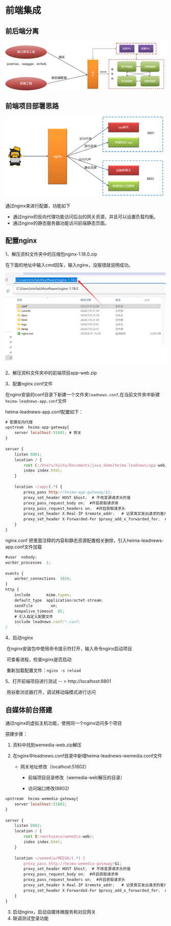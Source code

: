 # 前端集成

## 前后端分离

![image-20240705114631016](assets/image-20240705114631016.png)

## 前端项目部署思路

![image-20210426110913007](assets/image-20210426110913007.png)

通过nginx来进行配置，功能如下

- 通过nginx的反向代理功能访问后台的网关资源，并且可以设置负载均衡。
- 通过nginx的静态服务器功能访问前端静态页面。

## 配置nginx

1、解压资料文件夹中的压缩包nginx-1.18.0.zip

在下面的地址中输入cmd回车，输入nginx，没报错就说明成功。

![image-20240709221707185](assets/image-20240709221707185.png)

2、解压资料文件夹中的前端项目app-web.zip

3、配置nginx.conf文件

在nginx安装的conf目录下新建一个文件夹`leadnews.conf`,在当前文件夹中新建`heima-leadnews-app.conf`文件

heima-leadnews-app.conf配置如下：

```javascript
# 配置反向代理
upstream  heima-app-gateway{
    server localhost:51601; # 网关
}

server {
	listen 8801;
	location / {
		root C:/Users/micha/Documents/java_demo/heima-leadnews/app-web/;
		index index.html;
	}
	
	location ~/app/(.*) {
		proxy_pass http://heima-app-gateway/$1;
		proxy_set_header HOST $host;  # 不改变源请求头的值
		proxy_pass_request_body on;  #开启获取请求体
		proxy_pass_request_headers on;  #开启获取请求头
		proxy_set_header X-Real-IP $remote_addr;   # 记录真实发出请求的客户端IP
		proxy_set_header X-Forwarded-For $proxy_add_x_forwarded_for;  #记录代理信息
	}
}
```

nginx.conf   把里面注释的内容和静态资源配置相关删除，引入heima-leadnews-app.conf文件加载

```javascript
#user  nobody;
worker_processes  1;

events {
    worker_connections  1024;
}
http {
    include       mime.types;
    default_type  application/octet-stream;
    sendfile        on;
    keepalive_timeout  65;
	# 引入自定义配置文件
	include leadnews.conf/*.conf;
}
```

4、启动nginx

​    在nginx安装包中使用命令提示符打开，输入命令nginx启动项目

​    可查看进程，检查nginx是否启动

​    重新加载配置文件：`nginx -s reload`

5、打开前端项目进行测试  -- >  http://localhost:8801

​     用谷歌浏览器打开，调试移动端模式进行访问

## 自媒体前台搭建

通过nginx的虚拟主机功能，使用同一个nginx访问多个项目

搭建步骤：

1. 资料中找到wemedia-web.zip解压

2. 在nginx中leadnews.conf目录中新增heima-leadnews-wemedia.conf文件

   - 网关地址修改（localhost:51602）


      - 前端项目目录修改（wemedia-web解压的目录）


      - 访问端口修改(8802)


```javascript
upstream  heima-wemedia-gateway{
    server localhost:51602;
}

server {
	listen 8802;
	location / {
		root D:/workspace/wemedia-web/;
		index index.html;
	}
	
	location ~/wemedia/MEDIA/(.*) {
		proxy_pass http://heima-wemedia-gateway/$1;
		proxy_set_header HOST $host;  # 不改变源请求头的值
		proxy_pass_request_body on;  #开启获取请求体
		proxy_pass_request_headers on;  #开启获取请求头
		proxy_set_header X-Real-IP $remote_addr;   # 记录真实发出请求的客户端IP
		proxy_set_header X-Forwarded-For $proxy_add_x_forwarded_for;  #记录代理信息
	}
}
```

3. 启动nginx，启动自媒体微服务和对应网关
4. 联调测试登录功能

